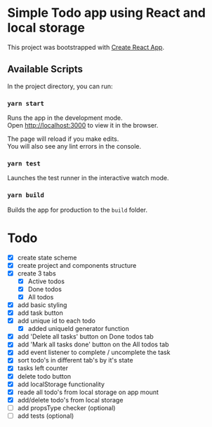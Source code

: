 # Simple Todo app using React and local storage

This project was bootstrapped with [Create React App](https://github.com/facebook/create-react-app).

## Available Scripts

In the project directory, you can run:

### `yarn start`

Runs the app in the development mode.<br />
Open [http://localhost:3000](http://localhost:3000) to view it in the browser.

The page will reload if you make edits.<br />
You will also see any lint errors in the console.

### `yarn test`

Launches the test runner in the interactive watch mode.<br />

### `yarn build`

Builds the app for production to the `build` folder.<br />

# Todo

* [x] create state scheme
* [x] create project and components structure
* [x] create 3 tabs
  * [x] Active todos
  * [x] Done todos
  * [x] All todos
* [x] add basic styling
* [x] add task button
* [x] add unique id to each todo
  * [x] added uniqueId generator function
* [x] add 'Delete all tasks' button on Done todos tab
* [x] add 'Mark all tasks done' button on the All todos tab
* [x] add event listener to complete / uncomplete the task
* [x] sort todo's in different tab's by it's state
* [x] tasks left counter
* [x] delete todo button
* [x] add localStorage functionality
* [x] reade all todo's from local storage on app mount
* [x] add/delete todo's from local storage
* [ ] add propsType checker (optional)
* [ ] add tests (optional)